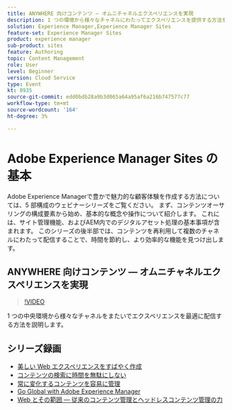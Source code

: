 ```yaml
---
title: ANYWHERE 向けコンテンツ — オムニチャネルエクスペリエンスを実現
description: 1 つの環境から様々なチャネルにわたってエクスペリエンスを提供する方法を学ぶ
solution: Experience Manager,Experience Manager Sites
feature-set: Experience Manager Sites
product: experience manager
sub-product: sites
feature: Authoring
topic: Content Management
role: User
level: Beginner
version: Cloud Service
type: Event
kt: 8935
source-git-commit: edd0bdb28a9b3d065a64a95af6a216b747577c77
workflow-type: tm+mt
source-wordcount: '164'
ht-degree: 3%

---
```


# Adobe Experience Manager Sites の基本

Adobe Experience Managerで豊かで魅力的な顧客体験を作成する方法については、5 部構成のウェビナーシリーズをご覧ください。 まず、コンテンツオーサリングの構成要素から始め、基本的な概念や操作について紹介します。 これには、サイト管理機能、およびAEM内でのデジタルアセット処理の基本事項が含まれます。 このシリーズの後半部では、コンテンツを再利用して複数のチャネルにわたって配信することで、時間を節約し、より効率的な機能を見つけ出します。

## ANYWHERE 向けコンテンツ — オムニチャネルエクスペリエンスを実現

>[!VIDEO](https://video.tv.adobe.com/v/336982/?quality=12&learn=on&hidetitle=true)

1 つの中央環境から様々なチャネルをまたいでエクスペリエンスを最適に配信する方法を説明します。

## シリーズ録画

* [美しい Web エクスペリエンスをすばやく作成](authoring-fundamentals.md)
* [コンテンツの検索に時間を無駄にしない](media-library-administration.md)
* [常に変化するコンテンツを容易に管理](collaboration-tools.md)
* [Go Global with Adobe Experience Manager](multi-site-management-web-translation.md)
* [Web とその範囲 — 従来のコンテンツ管理とヘッドレスコンテンツ管理の力](traditional-headless-content-management.md)
